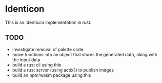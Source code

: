 # Identicon

This is an Identicon implementation in rust.

## TODO
- investigate removal of palette crate
- move functions into an object that stores the generated data, along with the input data
- build a rust cli using this
- build a rust server (using actix?) to publish images
- build an npm/wasm package using this

